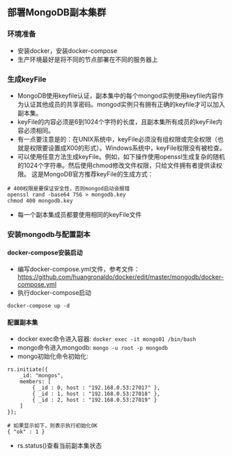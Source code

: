 ## 部署MongoDB副本集群
### 环境准备
* 安装docker，安装docker-compose
* 生产环境最好是将不同的节点部署在不同的服务器上

### 生成keyFile
* MongoDB使用keyfile认证，副本集中的每个mongod实例使用keyfile内容作为认证其他成员的共享密码。mongod实例只有拥有正确的keyfile才可以加入副本集。
* keyFile的内容必须是6到1024个字符的长度，且副本集所有成员的keyFile内容必须相同。
* 有一点要注意是的：在UNIX系统中，keyFile必须没有组权限或完全权限（也就是权限要设置成X00的形式）。Windows系统中，keyFile权限没有被检查。
* 可以使用任意方法生成keyFile。例如，如下操作使用openssl生成复杂的随机的1024个字符串。然后使用chmod修改文件权限，只给文件拥有者提供读权限。
这是MongoDB官方推荐keyFile的生成方式：
```
# 400权限是要保证安全性，否则mongod启动会报错
openssl rand -base64 756 > mongodb.key
chmod 400 mongodb.key
```
* 每一个副本集成员都要使用相同的keyFile文件

### 安装mongodb与配置副本
#### docker-compose安装启动
* 编写docker-compose.yml文件，参考文件：https://github.com/huangronaldo/docker/edit/master/mongodb/docker-compose.yml
* 执行docker-compose启动
```
docker-compose up -d
```

#### 配置副本集
* docker exec命令进入容器: `docker exec -it mongo01 /bin/bash`
* mongo命令进入mongodb: `mongo -u root -p mongodb`
* mongo初始化命令初始化:
```
rs.initiate({
    _id: "mongos",
    members: [
        { _id : 0, host : "192.168.0.53:27017" },
        { _id : 1, host : "192.168.0.53:27018" },
        { _id : 2, host : "192.168.0.53:27019" }
    ]
});

# 如果显示如下，则表示执行初始化OK
{ "ok" : 1 }
```
* rs.status()查看当前副本集状态


